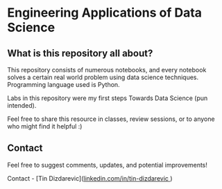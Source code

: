 # Engineering Applications of Data Science

## What is this repository all about?

This repository consists of numerous notebooks, and every notebook solves a certain real world problem using data science techniques. Programming language used is Python. 

Labs in this repository were my first steps Towards Data Science (pun intended).

Feel free to share this resource in classes, review sessions, or to anyone who might find it helpful :)

## Contact

Feel free to suggest comments, updates, and potential improvements!

Contact - [Tin Dizdarevic]([linkedin.com/in/tin-dizdarevic ](https://www.linkedin.com/public-profile/settings?trk=d_flagship3_profile_self_view_public_profile))











